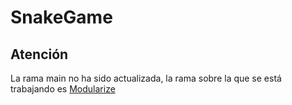 # SnakeGame

## Atención
La rama main no ha sido actualizada, la rama sobre la que se está trabajando es [Modularize](https://github.com/Daniel-Prada27/SnakeGame/tree/Modularize)